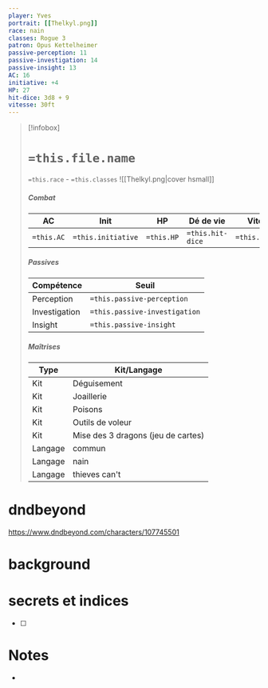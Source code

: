 ```yaml
---
player: Yves
portrait: [[Thelkyl.png]]
race: nain
classes: Rogue 3
patron: Opus Kettelheimer
passive-perception: 11
passive-investigation: 14
passive-insight: 13
AC: 16
initiative: +4
HP: 27
hit-dice: 3d8 + 9
vitesse: 30ft
---
```



> [!infobox] 
> # `=this.file.name`
> `=this.race` - `=this.classes` 
> ![[Thelkyl.png|cover hsmall]] 
> ##### Combat
> | AC | Init | HP | Dé de vie | Vitesse | 
> | --- | --- | --- | --- | --- |
> | `=this.AC` | `=this.initiative` | `=this.HP` | `=this.hit-dice` | `=this.vitesse` |
> ##### Passives
> | Compétence | Seuil |
> | --- | --- |
> | Perception | `=this.passive-perception` |
> | Investigation | `=this.passive-investigation` |
> | Insight | `=this.passive-insight` |
> ##### Maîtrises
> | Type | Kit/Langage |
> | --- | --- |
> | Kit | Déguisement |
> | Kit | Joaillerie |
> | Kit | Poisons |
> | Kit | Outils de voleur |
> | Kit | Mise des 3 dragons (jeu de cartes) |
> | Langage | commun |
> | Langage | nain |
> | Langage | thieves can't |

# dndbeyond
https://www.dndbeyond.com/characters/107745501

# background

# secrets et indices
- [ ] 

# Notes
- 

